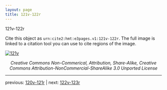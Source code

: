 ```yaml
---
layout: page
title: 121v-122r
---
```


121v-122r

Cite this object as `urn:cite2:hmt:e3pages.v1:121v-122r`. The full image is linked to a citation tool you can use to cite regions of the image.

[![121v](http://www.homermultitext.org/iipsrv?IIIF=/project/homer/pyramidal/deepzoom/hmt/e3bifolio/v1/E3_121v_122r.tif/full/800,/0/default.jpg)](http://www.homermultitext.org/ict2/?urn=urn:cite2:hmt:e3bifolio.v1:E3_121v_122r) 

<p style="text-align: center; font-style: italic;">Creative Commons Non-Commerical, Attribution, Share-Alike, Creative Commons Attribution-NonCommercial-ShareAlike 3.0 Unported License</p>

---

previous: [120v-121r](../120v-121r/) | next: [122v-123r](../122v-123r/)